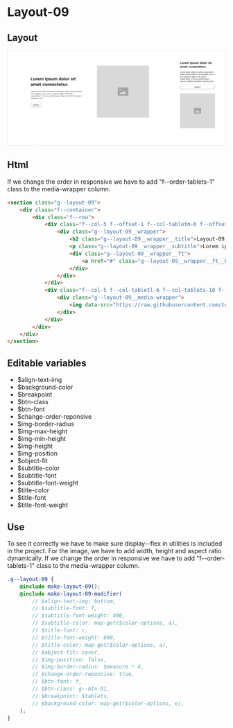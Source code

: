 # Layout-09

## Layout

![alt text][layout-09]

[layout-09]: /src/img/global-components/layout/layout-09.png

## Html

If we change the order in responsive we have to add "f--order-tablets-1" class to the media-wrapper column.

```html
<section class="g--layout-09">
    <div class="f--container">
        <div class="f--row">
            <div class="f--col-5 f--offset-1 f--col-tabletm-6 f--offset-tabletm-0 f--col-tablets-10 f--offset-tablets-1 f--col-mobile-12 f--offset-mobile-0 display--flex f--order-tablets-1">
                <div class="g--layout-09__wrapper">
                    <h2 class="g--layout-09__wrapper__title">Layout-09 Lorem ipsum dolor sit amet consectetur.</h2>
                    <p class="g--layout-09__wrapper__subtitle">Lorem ipsum dolor sit amet consectetur. Etiam lectus pretium nisl volutpat urna. Id orci neque sit eget morbi sed in suspendisse. In lectus pellentesque neque molestie vulputate venenatis velit.</p>
                    <div class="g--layout-09__wrapper__ft">
                        <a href="#" class="g--layout-09__wrapper__ft__btn" target="_blank" rel="noopener noreferrer">Button</a>
                    </div>
                </div>
            </div>
            <div class="f--col-5 f--col-tabletl-6 f--col-tablets-10 f--offset-tablets-1 f--col-mobile-12 f--offset-mobile-0 display--flex">
                <div class="g--layout-09__media-wrapper">
                    <img data-src="https://raw.githubusercontent.com/team-thunderfoot/ui/main/src/img/global-components/img-placeholder.jpg" src="/src/img/global-components/placeholder.jpg" alt="alt text" class="g--layout-09__media-wrapper__media g--lazy-01" width="1000" height="1000" />
                </div>
            </div>
        </div>
    </div>
</section>
```

## Editable variables

- $align-text-img
- $background-color
- $breakpoint
- $btn-class
- $btn-font
- $change-order-reponsive
- $img-border-radius
- $img-max-height
- $img-min-height
- $img-height
- $img-position
- $object-fit
- $subtitle-color
- $subtitle-font
- $subtitle-font-weight
- $title-color
- $title-font
- $title-font-weight

## Use

To see it correctly we have to make sure display--flex in utilities is included in the project.
For the image, we have to add width, height and aspect ratio dynamically.
If we change the order in responsive we have to add "f--order-tablets-1" class to the media-wrapper column.

```scss
.g--layout-09 {
    @include make-layout-09();
    @include make-layout-09-modifier(
        // $align-text-img: bottom,
        // $subtitle-font: f,
        // $subtitle-font-weight: 400,
        // $subtitle-color: map-get($color-options, a),
        // $title-font: c,
        // $title-font-weight: 600,
        // $title-color: map-get($color-options, a),
        // $object-fit: cover,
        // $img-position: false,
        // $img-border-radius: $measure * 4,
        // $change-order-reponsive: true,
        // $btn-font: f,
        // $btn-class: g--btn-01,
        // $breakpoint: $tablets,
        // $background-color: map-get($color-options, e),
    );
}
```
